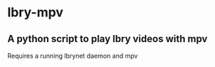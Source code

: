 # lbry-mpv
## A python script to play lbry videos with mpv

Requires a running lbrynet daemon and mpv
